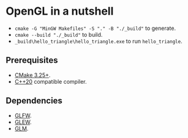 # OpenGL in a nutshell

- `cmake -G "MinGW Makefiles" -S "." -B "./_build"` to generate.
- `cmake --build "./_build"` to build.
- `_build\hello_triangle\hello_triangle.exe` to run `hello_triangle`.

## Prerequisites

- [CMake 3.25+](https://cmake.org/download).
- [C++20](https://en.wikipedia.org/wiki/C++20) compatible compiler.

## Dependencies

- [GLFW](https://www.glfw.org/).
- [GLEW](https://github.com/Perlmint/glew-cmake).
- [GLM](https://github.com/g-truc/glm).
